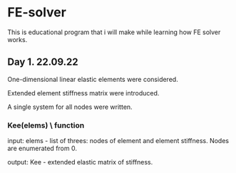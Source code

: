 # FE-solver
This is educational program that i will make while learning how FE solver works.

## Day 1. 22.09.22
One-dimensional linear elastic elements were considered.

Extended element stiffness matrix were introduced.

A single system for all nodes were written.

### Kee(elems) \ function
input: elems - list of threes: nodes of element and element stiffness.
Nodes are enumerated from 0.

output: Kee - extended elastic matrix of stiffness.
